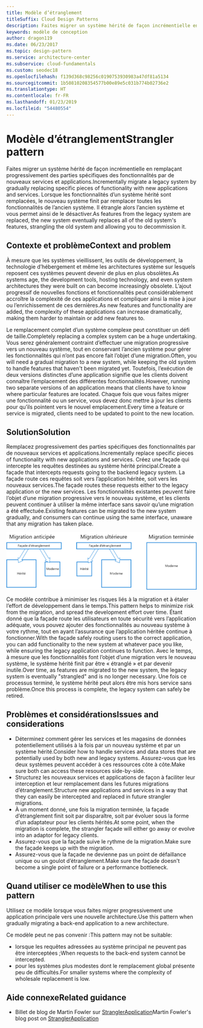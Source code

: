 ```yaml
---
title: Modèle d’étranglement
titleSuffix: Cloud Design Patterns
description: Faites migrer un système hérité de façon incrémentielle en remplaçant progressivement des parties spécifiques des fonctionnalités par de nouveaux services et applications.
keywords: modèle de conception
author: dragon119
ms.date: 06/23/2017
ms.topic: design-pattern
ms.service: architecture-center
ms.subservice: cloud-fundamentals
ms.custom: seodec18
ms.openlocfilehash: f139d368c98256c0190753930983a47df81a5134
ms.sourcegitcommit: 1b50810208354577b00e89e5c031b774b02736e2
ms.translationtype: HT
ms.contentlocale: fr-FR
ms.lasthandoff: 01/23/2019
ms.locfileid: "54480554"
---
```

# <a name="strangler-pattern"></a><span data-ttu-id="f60a2-104">Modèle d’étranglement</span><span class="sxs-lookup"><span data-stu-id="f60a2-104">Strangler pattern</span></span>

<span data-ttu-id="f60a2-105">Faites migrer un système hérité de façon incrémentielle en remplaçant progressivement des parties spécifiques des fonctionnalités par de nouveaux services et applications.</span><span class="sxs-lookup"><span data-stu-id="f60a2-105">Incrementally migrate a legacy system by gradually replacing specific pieces of functionality with new applications and services.</span></span> <span data-ttu-id="f60a2-106">Lorsque les fonctionnalités d’un système hérité sont remplacées, le nouveau système finit par remplacer toutes les fonctionnalités de l’ancien système. Il étrangle alors l’ancien système et vous permet ainsi de le désactiver.</span><span class="sxs-lookup"><span data-stu-id="f60a2-106">As features from the legacy system are replaced, the new system eventually replaces all of the old system's features, strangling the old system and allowing you to decommission it.</span></span>

## <a name="context-and-problem"></a><span data-ttu-id="f60a2-107">Contexte et problème</span><span class="sxs-lookup"><span data-stu-id="f60a2-107">Context and problem</span></span>

<span data-ttu-id="f60a2-108">À mesure que les systèmes vieillissent, les outils de développement, la technologie d’hébergement et même les architectures système sur lesquels reposent ces systèmes peuvent devenir de plus en plus obsolètes.</span><span class="sxs-lookup"><span data-stu-id="f60a2-108">As systems age, the development tools, hosting technology, and even system architectures they were built on can become increasingly obsolete.</span></span> <span data-ttu-id="f60a2-109">L’ajout progressif de nouvelles fonctions et fonctionnalités peut considérablement accroître la complexité de ces applications et compliquer ainsi la mise à jour ou l’enrichissement de ces dernières.</span><span class="sxs-lookup"><span data-stu-id="f60a2-109">As new features and functionality are added, the complexity of these applications can increase dramatically, making them harder to maintain or add new features to.</span></span>

<span data-ttu-id="f60a2-110">Le remplacement complet d’un système complexe peut constituer un défi de taille.</span><span class="sxs-lookup"><span data-stu-id="f60a2-110">Completely replacing a complex system can be a huge undertaking.</span></span> <span data-ttu-id="f60a2-111">Vous serez généralement contraint d’effectuer une migration progressive vers un nouveau système, tout en conservant l’ancien système pour gérer les fonctionnalités qui n’ont pas encore fait l’objet d’une migration.</span><span class="sxs-lookup"><span data-stu-id="f60a2-111">Often, you will need a gradual migration to a new system, while keeping the old system to handle features that haven't been migrated yet.</span></span> <span data-ttu-id="f60a2-112">Toutefois, l’exécution de deux versions distinctes d’une application signifie que les clients doivent connaître l’emplacement des différentes fonctionnalités.</span><span class="sxs-lookup"><span data-stu-id="f60a2-112">However, running two separate versions of an application means that clients have to know where particular features are located.</span></span> <span data-ttu-id="f60a2-113">Chaque fois que vous faites migrer une fonctionnalité ou un service, vous devez donc mettre à jour les clients pour qu’ils pointent vers le nouvel emplacement.</span><span class="sxs-lookup"><span data-stu-id="f60a2-113">Every time a feature or service is migrated, clients need to be updated to point to the new location.</span></span>

## <a name="solution"></a><span data-ttu-id="f60a2-114">Solution</span><span class="sxs-lookup"><span data-stu-id="f60a2-114">Solution</span></span>

<span data-ttu-id="f60a2-115">Remplacez progressivement des parties spécifiques des fonctionnalités par de nouveaux services et applications.</span><span class="sxs-lookup"><span data-stu-id="f60a2-115">Incrementally replace specific pieces of functionality with new applications and services.</span></span> <span data-ttu-id="f60a2-116">Créez une façade qui intercepte les requêtes destinées au système hérité principal.</span><span class="sxs-lookup"><span data-stu-id="f60a2-116">Create a façade that intercepts requests going to the backend legacy system.</span></span> <span data-ttu-id="f60a2-117">La façade route ces requêtes soit vers l’application héritée, soit vers les nouveaux services.</span><span class="sxs-lookup"><span data-stu-id="f60a2-117">The façade routes these requests either to the legacy application or the new services.</span></span> <span data-ttu-id="f60a2-118">Les fonctionnalités existantes peuvent faire l’objet d’une migration progressive vers le nouveau système, et les clients peuvent continuer à utiliser la même interface sans savoir qu’une migration a été effectuée.</span><span class="sxs-lookup"><span data-stu-id="f60a2-118">Existing features can be migrated to the new system gradually, and consumers can continue using the same interface, unaware that any migration has taken place.</span></span>

![Diagramme du modèle d’étranglement](./_images/strangler.png)

<span data-ttu-id="f60a2-120">Ce modèle contribue à minimiser les risques liés à la migration et à étaler l’effort de développement dans le temps.</span><span class="sxs-lookup"><span data-stu-id="f60a2-120">This pattern helps to minimize risk from the migration, and spread the development effort over time.</span></span> <span data-ttu-id="f60a2-121">Étant donné que la façade route les utilisateurs en toute sécurité vers l’application adéquate, vous pouvez ajouter des fonctionnalités au nouveau système à votre rythme, tout en ayant l’assurance que l’application héritée continue à fonctionner.</span><span class="sxs-lookup"><span data-stu-id="f60a2-121">With the façade safely routing users to the correct application, you can add functionality to the new system at whatever pace you like, while ensuring the legacy application continues to function.</span></span> <span data-ttu-id="f60a2-122">Avec le temps, à mesure que les fonctionnalités font l’objet d’une migration vers le nouveau système, le système hérité finit par être « étranglé » et par devenir inutile.</span><span class="sxs-lookup"><span data-stu-id="f60a2-122">Over time, as features are migrated to the new system, the legacy system is eventually "strangled" and is no longer necessary.</span></span> <span data-ttu-id="f60a2-123">Une fois ce processus terminé, le système hérité peut alors être mis hors service sans problème.</span><span class="sxs-lookup"><span data-stu-id="f60a2-123">Once this process is complete, the legacy system can safely be retired.</span></span>

## <a name="issues-and-considerations"></a><span data-ttu-id="f60a2-124">Problèmes et considérations</span><span class="sxs-lookup"><span data-stu-id="f60a2-124">Issues and considerations</span></span>

- <span data-ttu-id="f60a2-125">Déterminez comment gérer les services et les magasins de données potentiellement utilisés à la fois par un nouveau système et par un système hérité.</span><span class="sxs-lookup"><span data-stu-id="f60a2-125">Consider how to handle services and data stores that are potentially used by both new and legacy systems.</span></span> <span data-ttu-id="f60a2-126">Assurez-vous que les deux systèmes peuvent accéder à ces ressources côte à côte.</span><span class="sxs-lookup"><span data-stu-id="f60a2-126">Make sure both can access these resources side-by-side.</span></span>
- <span data-ttu-id="f60a2-127">Structurez les nouveaux services et applications de façon à faciliter leur interception et leur remplacement dans les futures migrations d’étranglement.</span><span class="sxs-lookup"><span data-stu-id="f60a2-127">Structure new applications and services in a way that they can easily be intercepted and replaced in future strangler migrations.</span></span>
- <span data-ttu-id="f60a2-128">À un moment donné, une fois la migration terminée, la façade d’étranglement finit soit par disparaître, soit par évoluer sous la forme d’un adaptateur pour les clients hérités.</span><span class="sxs-lookup"><span data-stu-id="f60a2-128">At some point, when the migration is complete, the strangler façade will either go away or evolve into an adaptor for legacy clients.</span></span>
- <span data-ttu-id="f60a2-129">Assurez-vous que la façade suive le rythme de la migration.</span><span class="sxs-lookup"><span data-stu-id="f60a2-129">Make sure the façade keeps up with the migration.</span></span>
- <span data-ttu-id="f60a2-130">Assurez-vous que la façade ne devienne pas un point de défaillance unique ou un goulot d’étranglement.</span><span class="sxs-lookup"><span data-stu-id="f60a2-130">Make sure the façade doesn't become a single point of failure or a performance bottleneck.</span></span>

## <a name="when-to-use-this-pattern"></a><span data-ttu-id="f60a2-131">Quand utiliser ce modèle</span><span class="sxs-lookup"><span data-stu-id="f60a2-131">When to use this pattern</span></span>

<span data-ttu-id="f60a2-132">Utilisez ce modèle lorsque vous faites migrer progressivement une application principale vers une nouvelle architecture.</span><span class="sxs-lookup"><span data-stu-id="f60a2-132">Use this pattern when gradually migrating a back-end application to a new architecture.</span></span>

<span data-ttu-id="f60a2-133">Ce modèle peut ne pas convenir :</span><span class="sxs-lookup"><span data-stu-id="f60a2-133">This pattern may not be suitable:</span></span>

- <span data-ttu-id="f60a2-134">lorsque les requêtes adressées au système principal ne peuvent pas être interceptées ;</span><span class="sxs-lookup"><span data-stu-id="f60a2-134">When requests to the back-end system cannot be intercepted.</span></span>
- <span data-ttu-id="f60a2-135">pour les systèmes plus modestes dont le remplacement global présente peu de difficultés.</span><span class="sxs-lookup"><span data-stu-id="f60a2-135">For smaller systems where the complexity of wholesale replacement is low.</span></span>

## <a name="related-guidance"></a><span data-ttu-id="f60a2-136">Aide connexe</span><span class="sxs-lookup"><span data-stu-id="f60a2-136">Related guidance</span></span>

- <span data-ttu-id="f60a2-137">Billet de blog de Martin Fowler sur [StranglerApplication](https://www.martinfowler.com/bliki/StranglerApplication.html)</span><span class="sxs-lookup"><span data-stu-id="f60a2-137">Martin Fowler's blog post on [StranglerApplication](https://www.martinfowler.com/bliki/StranglerApplication.html)</span></span>
